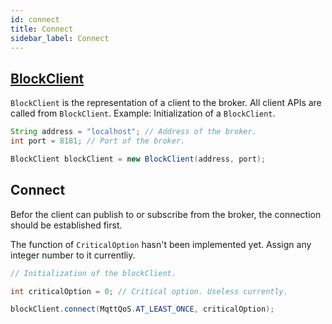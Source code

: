 ```yaml
---
id: connect
title: Connect
sidebar_label: Connect
---
```


## [BlockClient](https://dsngroup.github.io/broke/javadoc/org/dsngroup/broke/client/BlockClient.html)

```BlockClient``` is the representation of a client to the broker. All client APIs are called from ```BlockClient```.
Example: Initialization of a ```BlockClient```.
```java
String address = "localhost"; // Address of the broker.
int port = 8181; // Port of the broker.

BlockClient blockClient = new BlockClient(address, port);
```


## Connect
Befor the client can publish to or subscribe from the broker, the connection should be established first.

The function of ```CriticalOption``` hasn't been implemented yet. Assign any integer number to it currentliy.

```java
// Initialization of the blockClient.

int criticalOption = 0; // Critical option. Useless currently.

blockClient.connect(MqttQoS.AT_LEAST_ONCE, criticalOption);
```
